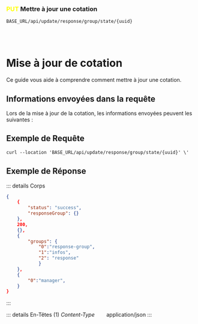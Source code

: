 ### <span style="color:yellow">PUT</span> Mettre à jour une cotation

````
BASE_URL/api/update/response/group/state/{uuid}
````

<br/> <br/> 

# Mise à jour de cotation
Ce guide vous aide à comprendre comment mettre à jour une cotation.


## Informations envoyées dans la requête

Lors de la mise à jour de la cotation, les informations envoyées peuvent les suivantes :


## Exemple de Requête

```txt
curl --location 'BASE_URL/api/update/response/group/state/{uuid}' \'

```


## Exemple de Réponse

::: details Corps  

```json
{
    {
        "status": "success",
        "responseGroup": {}
    },
    200,
    {},
    {
        "groups": {
            "0":"response-group", 
            "1":"infos",
            "2": "response"
            }
    },
    {
        "0":"manager", 
    }
}
```
:::


::: details En-Têtes (1)
 *Content-Type*    &nbsp;&nbsp;&nbsp;&nbsp;&nbsp;&nbsp;     application/json
:::
